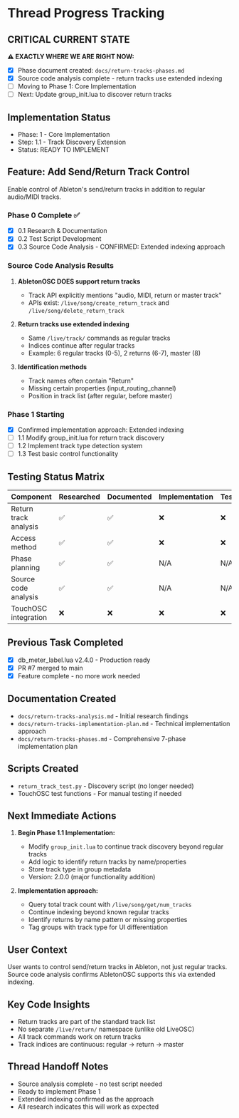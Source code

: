 # Thread Progress Tracking

## CRITICAL CURRENT STATE
**⚠️ EXACTLY WHERE WE ARE RIGHT NOW:**
- [x] Phase document created: `docs/return-tracks-phases.md`
- [x] Source code analysis complete - return tracks use extended indexing
- [ ] Moving to Phase 1: Core Implementation
- [ ] Next: Update group_init.lua to discover return tracks

## Implementation Status
- Phase: 1 - Core Implementation
- Step: 1.1 - Track Discovery Extension
- Status: READY TO IMPLEMENT

## Feature: Add Send/Return Track Control
Enable control of Ableton's send/return tracks in addition to regular audio/MIDI tracks.

### Phase 0 Complete ✅
- [x] 0.1 Research & Documentation
- [x] 0.2 Test Script Development
- [x] 0.3 Source Code Analysis - CONFIRMED: Extended indexing approach

### Source Code Analysis Results
1. **AbletonOSC DOES support return tracks**
   - Track API explicitly mentions "audio, MIDI, return or master track"
   - APIs exist: `/live/song/create_return_track` and `/live/song/delete_return_track`
   
2. **Return tracks use extended indexing**
   - Same `/live/track/` commands as regular tracks
   - Indices continue after regular tracks
   - Example: 6 regular tracks (0-5), 2 returns (6-7), master (8)

3. **Identification methods**
   - Track names often contain "Return"
   - Missing certain properties (input_routing_channel)
   - Position in track list (after regular, before master)

### Phase 1 Starting
- [x] Confirmed implementation approach: Extended indexing
- [ ] 1.1 Modify group_init.lua for return track discovery
- [ ] 1.2 Implement track type detection system
- [ ] 1.3 Test basic control functionality

## Testing Status Matrix
| Component | Researched | Documented | Implementation | Tested | 
|-----------|------------|------------|----------------|--------|
| Return track analysis | ✅ | ✅ | ❌ | ❌ |
| Access method | ✅ | ✅ | ❌ | ❌ |
| Phase planning | ✅ | ✅ | N/A | N/A |
| Source code analysis | ✅ | ✅ | N/A | N/A |
| TouchOSC integration | ❌ | ❌ | ❌ | ❌ |

## Previous Task Completed
- [x] db_meter_label.lua v2.4.0 - Production ready
- [x] PR #7 merged to main
- [x] Feature complete - no more work needed

## Documentation Created
- `docs/return-tracks-analysis.md` - Initial research findings
- `docs/return-tracks-implementation-plan.md` - Technical implementation approach
- `docs/return-tracks-phases.md` - Comprehensive 7-phase implementation plan

## Scripts Created
- `return_track_test.py` - Discovery script (no longer needed)
- TouchOSC test functions - For manual testing if needed

## Next Immediate Actions
1. **Begin Phase 1.1 Implementation:**
   - Modify `group_init.lua` to continue track discovery beyond regular tracks
   - Add logic to identify return tracks by name/properties
   - Store track type in group metadata
   - Version: 2.0.0 (major functionality addition)

2. **Implementation approach:**
   - Query total track count with `/live/song/get/num_tracks`
   - Continue indexing beyond known regular tracks
   - Identify returns by name pattern or missing properties
   - Tag groups with track type for UI differentiation

## User Context
User wants to control send/return tracks in Ableton, not just regular tracks. Source code analysis confirms AbletonOSC supports this via extended indexing.

## Key Code Insights
- Return tracks are part of the standard track list
- No separate `/live/return/` namespace (unlike old LiveOSC)
- All track commands work on return tracks
- Track indices are continuous: regular → return → master

## Thread Handoff Notes
- Source analysis complete - no test script needed
- Ready to implement Phase 1
- Extended indexing confirmed as the approach
- All research indicates this will work as expected